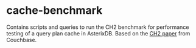 # cache-benchmark

Contains scripts and queries to run the CH2 benchmark for
performance testing of a query plan cache in AsterixDB.
Based on the [CH2 paper](https://github.com/couchbaselabs/ch2/blob/main/CH2_Benchmark_TPC_TC_Camera_Ready_With_Appendix.pdf) from Couchbase.